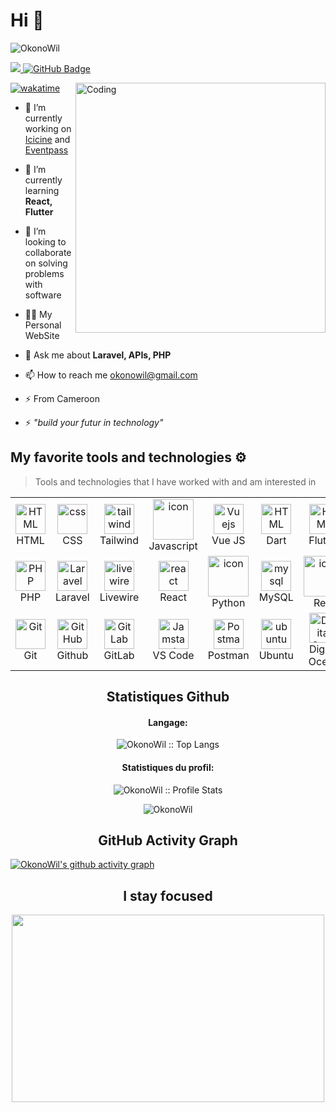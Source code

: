 <!-- [![OkonoWil](https://visme.co/blog/wp-content/uploads/2019/10/animated-presentation-software-header.gif)]() -->

#

# Hi 👋

![OkonoWil](https://readme-typing-svg.herokuapp.com?font=Inter&color=3A9CDF&size=30&weight=700&lines=Call+me+Okono+Wilfried;OkonoWil)



<a href="https://github.com/OkonoWil/github-profile-views-counter">
    <img src="https://komarev.com/ghpvc/?username=OkonoWil">
</a>
<a href="https://github.com/OkonoWil?tab=followers"><img src="https://img.shields.io/github/followers/OkonoWil?label=Followers&style=social" alt="GitHub Badge"></a>   
        
[![wakatime](https://wakatime.com/badge/user/b702d51b-71db-4fcd-8568-9432bc144ae7.svg)](https://wakatime.com/@b702d51b-71db-4fcd-8568-9432bc144ae7)
<img align="right" alt="Coding" width="400" src="https://miro.medium.com/max/680/0*7Q3yvSIv_t0ioJ-Z.gif"/>

- 🔭 I’m currently working on [Icicine](https://icicine.com/) and [Eventpass](https://eventpass.jeunesmentors.com)

- 🌱 I’m currently learning **React, Flutter**

- 👯 I’m looking to collaborate on solving problems with software

- 👨‍💻 My Personal WebSite

- 💬 Ask me about **Laravel, APIs, PHP**

- 📫 How to reach me <a href="mailto:okonowil@gmail.com">okonowil@gmail.com</a>

- ⚡ From Cameroon

- ⚡ <em>"_build your futur in technology_"</em></li>




## My favorite tools and technologies ⚙️

> Tools and technologies that I have worked with and am interested in

<table align="center">
<tr>
<td align="center"  width="96">
        <img src="https://skillicons.dev/icons?i=html" width="48" height="48" alt="HTML" />
      <br>HTML
    </td>
    <td align="center" width="96">
        <img src="https://skillicons.dev/icons?i=css" width="48" height="48" alt="css" />
      <br>CSS
    </td>
    <td align="center" width="96">
        <img src="https://skillicons.dev/icons?i=tailwind" width="48" height="48" alt="tailwind" />
      <br>Tailwind
    </td>
    <td align="center" width="96">
        <img src="https://techstack-generator.vercel.app/js-icon.svg" alt="icon" width="65" height="65" />
      <br>Javascript
    </td>
    <td align="center" width="96">
      <a href="#vuejs">
        <img src="https://www.vectorlogo.zone/logos/vuejs/vuejs-icon.svg" width="48" height="48" alt="Vuejs" />
      </a>
      <br>Vue JS
    </td>
    <td align="center"  width="96">
        <img src="https://skillicons.dev/icons?i=dart" width="48" height="48" alt="HTML" />
      <br>Dart
    </td>
    </td>
    <td align="center"  width="96">
        <img src="https://skillicons.dev/icons?i=flutter" width="48" height="48" alt="HTML" />
      <br>Flutter
    </td>
</tr>
<tr>
<td align="center" width="96">
      <a href="#nuxtjs">
        <img src="https://i.ibb.co/LzmYpDX/146-1466902-php-logo-png-transparent-php-logo-png-png-removebg-preview.png" width="48" height="48" alt="PHP" />
      </a>
      <br>PHP
    </td>
    <td align="center" width="96">
      <a href="#laravel">
        <img src="https://cdn.worldvectorlogo.com/logos/laravel-2.svg" width="48" height="48" alt="Laravel" />
      </a>
      <br>Laravel
    </td>
    <td align="center" width="96">
        <a href="#livewire">
            <img src="https://i0.wp.com/laravel-livewire.com/img/twitter.png" width="48" height="48"
                alt="livewire" />
        </a>
        <br>Livewire
    </td>
    <td align="center" width="96">
        <a href="#react">
            <img src="https://seeklogo.com/images/R/react-logo-7B3CE81517-seeklogo.com.png" width="48"
                height="48" alt="react" />
        </a>
        <br>React
    </td>
    <td align="center" width="96">
      <a href="#macropower-tech">
        <img src="https://techstack-generator.vercel.app/python-icon.svg" alt="icon" width="65" height="65" />
      </a>
      <br>Python
    </td>
    <td align="center" width="96">
        <img src="https://skillicons.dev/icons?i=mysql" width="48" height="48" alt="mysql" />
      <br>MySQL
    </td>
    <td align="center" width="96">
        <img src="https://techstack-generator.vercel.app/restapi-icon.svg" alt="icon" width="65" height="65" />
      <br>Rest
    </td>
</tr>
<tr>
<td align="center" width="96">
      <a href="#git" >
        <img src="https://upload.wikimedia.org/wikipedia/commons/thumb/3/3f/Git_icon.svg/1200px-Git_icon.svg.png" width="48" height="48" alt="Git" />
      </a>
      <br>Git
    </td>
    <td align="center" width="96">
        <img src="https://user-images.githubusercontent.com/25181517/192108374-8da61ba1-99ec-41d7-80b8-fb2f7c0a4948.png" width="48" height="48" alt="GitHub" />
      <br>Github
    </td>
    <td align="center"  width="96">
        <img src="https://user-images.githubusercontent.com/25181517/192108376-c675d39b-90f6-4073-bde6-5a9291644657.png" width="48" height="48" alt="GitLab" />
      <br>GitLab
    </td>
<td align="center"  width="96">
      <a href="#vscode">
        <img src="https://upload.wikimedia.org/wikipedia/commons/9/9a/Visual_Studio_Code_1.35_icon.svg" width="48" height="48" alt="Jamstack" />
      </a>
      <br>VS Code
    </td>
    <td align="center" width="96">
        <img src="https://user-images.githubusercontent.com/25181517/192109061-e138ca71-337c-4019-8d42-4792fdaa7128.png" width="48" height="48" alt="Postman" />
      <br>Postman
    </td>
 <td align="center" width="96">
      <a href="#ubuntu" >
        <img src="https://seeklogo.com/images/U/ubuntu-logo-8FDEC6A07B-seeklogo.com.png" width="48" height="48" alt="ubuntu" />
      </a>
      <br>Ubuntu
    </td>
     <td align="center" width="96">
      <a href="#digitalocean">
        <img src="https://upload.wikimedia.org/wikipedia/commons/f/ff/DigitalOcean_logo.svg" width="48" height="48" alt="Digital Ocean" />
      </a>
      <br>Digital Ocean
    </td>
      
</tr>
</table>

<h2 align="center">Statistiques Github </h2>

<h4 align="center">Langage:</h4>

<p align="center"><img src="https://github-readme-stats.vercel.app/api/top-langs/?username=OkonoWil&langs_count=10&theme=radical&layout=compact" alt="OkonoWil :: Top Langs" /></p>

<h4 align="center">Statistiques du profil: </h4>

<p align="center"><img src="https://github-readme-stats.vercel.app/api?username=OkonoWil&show_icons=true&theme=radical&layout=compact" alt="OkonoWil :: Profile Stats" /></p>

<p align="center"><img align="center" src="https://github-readme-streak-stats.herokuapp.com/?user=OkonoWil&theme=radical" alt="OkonoWil" /></p>

<h2 align="center">GitHub Activity Graph</h2>

[![OkonoWil's github activity graph](https://github-readme-activity-graph.vercel.app/graph?username=OkonoWil&bg_color=radical&color=fff&point=fff)](https://github.com/OkonoWil/OkonoWil)
<br />
<h2 align="center">I stay focused</h2>
<p align="center"><img src="https://tenor.com/view/silicon-valley-gif-5518465.gif" alt="" height="300" width="500"></p>
